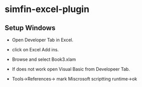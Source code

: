# simfin-excel-plugin

## Setup Windows
* Open Developer Tab in Excel.
* click on Excel Add ins.
* Browse and select Book3.xlam

* If does not work open Visual Basic from Developeer Tab.
* Tools->References-> mark Miscrosoft scriptting runtime->ok
